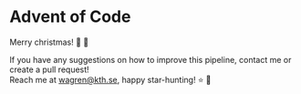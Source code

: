 # Advent of Code
Merry christmas! :christmas_tree: :santa:


If you have any suggestions on how to improve this pipeline, contact me or create a pull request!
<br>Reach me at wagren@kth.se, happy star-hunting! :star: :gift:
